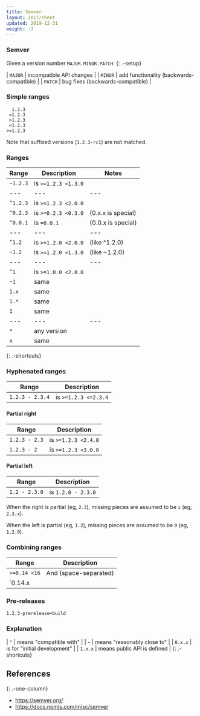 ```yaml
---
title: Semver
layout: 2017/sheet
updated: 2019-12-31
weight: -3
---
```


### Semver

Given a version number `MAJOR.MINOR.PATCH`:
{: .-setup}

| `MAJOR` | incompatible API changes                 |
| `MINOR` | add functionality (backwards-compatible) |
| `PATCH` | bug fixes (backwards-compatible)         |

### Simple ranges

      1.2.3
     =1.2.3
     >1.2.3
     <1.2.3
    >=1.2.3

Note that suffixed versions (`1.2.3-rc1`) are not matched.

### Ranges

| Range    | Description         | Notes              |
| ---      | ---                 | ---                |
| `~1.2.3` | is `>=1.2.3 <1.3.0` |                    |
| ---      | ---                 | ---                |
| `^1.2.3` | is `>=1.2.3 <2.0.0` |                    |
| `^0.2.3` | is `>=0.2.3 <0.3.0` | (0.x.x is special) |
| `^0.0.1` | is  `=0.0.1`        | (0.0.x is special) |
| ---      | ---                 | ---                |
| `^1.2`   | is `>=1.2.0 <2.0.0` | (like ^1.2.0)      |
| `~1.2`   | is `>=1.2.0 <1.3.0` | (like ~1.2.0)      |
| ---      | ---                 | ---                |
| `^1`     | is `>=1.0.0 <2.0.0` |                    |
| `~1`     | same                |                    |
| `1.x`    | same                |                    |
| `1.*`    | same                |                    |
| `1`      | same                |                    |
| ---      | ---                 | ---                |
| `*`      | any version         |                    |
| `x`      | same                |                    |
{: .-shortcuts}

### Hyphenated ranges

| Range              | Description           |
| ---                | ---                   |
| `1.2.3 - 2.3.4`    | is `>=1.2.3 <=2.3.4`  |

#### Partial right

| Range              | Description           |
| ---                | ---                   |
| `1.2.3 - 2.3`      | is `>=1.2.3 <2.4.0`   |
| `1.2.3 - 2`        | is `>=1.2.3 <3.0.0`   |

#### Partial left

| Range              | Description           |
| ---                | ---                   |
| `1.2 - 2.3.0`      | is `1.2.0 - 2.3.0`    |

When the right is partial (eg, `2.3`), missing pieces are assumed to be `x` (eg, `2.3.x`).

When the left is partial (eg, `1.2`), missing pieces are assumed to be `0` (eg, `1.2.0`).

### Combining ranges

| Range              | Description           |
| ---                | ---                   |
| `>=0.14 <16`       | And (space-separated) |
| `0.14.x || 15.x.x` | Or (pipe-separated)   |

### Pre-releases

    1.2.3-prerelease+build

### Explanation

| `^` | means "compatible with" |
| `~` | means "reasonably close to" |
| `0.x.x` | is for "initial development" |
| `1.x.x` | means public API is defined |
{: .-shortcuts}

## References
{: .-one-column}

 * <https://semver.org/>
 * <https://docs.npmjs.com/misc/semver>
